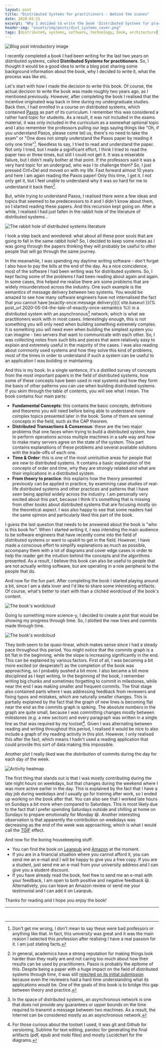 ```yaml
---
layout: post
title: "Distributed Systems for practitioners - Behind the scenes"
date: 2020-03-21
excerpt: "Why I decided to write the book 'Distributed Systems for practitioners' and more"
header-img: "assets/img/posts/dist_systems_cover.png"
tags: [distributed, systems, software, technology, book, architecture]
---
```


![Blog post introductory image](../assets/img/posts/dist_systems_cover.png)

I recently completed a book I had been writing for the last two years on distributed systems, called **Distributed Systems for practitioners**. So, I thought it would be a good idea to write a blog post sharing some background information about the book, why I decided to write it, what the process was like etc. 

Let's start with how I made the decision to write this book. Of course, the actual decision to write the book was made roughly two years ago, as I mentioned previously. However, after completing the book I realised that the incentive originated way back in time during my undergraduate studies. Back then, I had enrolled in a course on distributed systems, which contained [Paxos](https://en.wikipedia.org/wiki/Paxos_(computer_science)) as part of its curriculum. I remember this was considered a rather hard topic for students. As a result, it was not included in the exams material, it was only included in the curriculum as a somewhat optional topic and I also remember the professors pulling our legs saying things like "Oh, if you understand Paxos, please come tell us, there's no need to take the exam" or "One does not simply understand the Paxos paper by reading it only one time"[^ntua_caveat]. Needless to say, I tried to read and understand the paper. Not only I tried, but I made a significant effort, I think I tried to read the paper two or three times, but still I could not get it. It was a miserable failure, but I didn't really bother at that point. If the professors said it was a very hard topic for an undergrad, who was I to challenge them? So, I just pressed Crtl+Del and moved on with my life. Fast forward almost 10 years and here I am again reading the Paxos paper! Only this time, I get it. I not only get it, but I feel unable to understand why it was so hard for me to understand it back then[^paxos_story].

But, while trying to understand Paxos, I realised there were a few ideas and topics that seemed to be predecessors to it and I didn't know about them, so I started reading these papers. And this recursion kept going on. After a while, I realised I had just fallen in the rabbit hole of the literature of distributed systems...

![The rabbit hole of distributed systems literature](../assets/img/posts/rabbit_hole.png)

I took a step back and wondered: what about all these poor souls that are going to fall in the same rabbit hole? So, I decided to keep some notes as I was going through the papers thinking they will probably be useful to other people that will go through the same journey. 

In the meanwhile, I was spending my daytime writing software - don't forget I also have to pay the bills at the end of the day. As a nice coincidence, most of the software I had been writing was for distributed systems. So, I kept facing some of the problems I had been reading about again and again. In some cases, this helped me realise there are some problems that are widely misunderstood across the industry. One such example is the semantics of message delivery between two systems. You would be amazed to see how many software engineers have not internalised the fact that you cannot have [exactly-once message delivery]({{ site.baseurl }}{% post_url 2020-05-04-the-tale-of-exactly-once-semantics %}) in a distributed system with an asynchronous[^asynchronous_network] network, which is what we practitioners work with in most cases. Interestingly enough, this is not something you will only need when building something extremely complex. It is something you will need even when building the simplest system you can imagine - two servers that want to communicate with each other. So, I was collecting notes from such bits and pieces that were relatively easy to explain and extremely useful in the majority of the cases. I was also reading about commonly used systems and how they solve this kind of problems, most of the times in order to understand if such a system can be useful to an application I was building or maintaining.

And this is my book. In a single sentence, it's a distilled survey of concepts from the most important papers in the field of distributed systems, how some of these concepts have been used in real systems and how they form the basis of other patterns you can use when building distributed systems. If you skim through the table of contents, you will see what I mean. The book contains four main parts:

* **Fundamental Concepts**: this contains the basic concepts, definitions and theorems you will need before being able to understand more complex topics presented later in the book. Some of them are seminal concepts in the field, such as the CAP theorem.
* **Distributed Transactions & Consensus**: these are the two major problems that one faces when trying to build a distributed system, how to perform operations across multiple machines in a safe way and how to make many servers agree on the state of the system. This part contains explanations of these problems and several available solutions with the trade-offs of each one.
* **Time & Order**: this is one of the most unintuitive areas for people that are new to distributed systems. It contains a basic explanation of the concepts of order and time, why they are strongly related and what are their implications in a distributed system.
* **From theory to practice**: this explains how the theory presented previously can be applied in practice, by examining case studies of real-life distributed systems and other practices and patterns that I have seen being applied widely across the industry. I am personally very excited about this part, because I think it's something that is missing from other books about distributed systems that are focusing mostly on the theoretical aspect. I was also happy to see that some readers had the same opinion and particularly liked this part of the book.

I guess the last question that needs to be answered about the book is "who is this book for". When I started writing it, I was intending the main audience to be software engineers that have recently come into the field of distributed systems or want to upskill to get in the field. However, I have made a conscious effort to simplify explanations as much as possible, accompany them with a lot of diagrams and cover edge cases in order to help the reader get the intuition behind the concepts and the algorithms presented. As a result, I believe this book can also be useful to people that are not actually writing software, but are operating in a role peripheral to the people that do.

And now for the fun part. After completing the book I started playing around a bit, since I am a data lover and I'd like to share some interesting artifacts. Of course, what's better to start with than a clichéd wordcloud of the book's content.

![The book's wordcloud](../assets/img/posts/wordcloud.png)

Going to something more science-y, I decided to create a plot that would be showing my progress through time. So, I plotted the new lines and commits made through time.

![The book's wordcloud](../assets/img/posts/commits_by_author.png)

They both seem to be quasi-linear, which makes sense since I had a steady pace throughout this period. You might notice that the commits graph is a bit flat in the beginning, while the slope is increasing significantly in the end. This can be explained by various factors. First of all, I was becoming a bit more excited (or desperate?) as the completion of the book was approaching, so I probably pushed a bit more. I also became a bit more disciplined as I kept writing. In the beginning of the book, I remember writing big chunks and sometimes forgetting to commit in milestones, while near the end I was making smaller and frequent commits. The final stage also contained parts where I was addressing feedback from reviewers and fixing typos and mistakes, which are naturally smaller changes. This is partially explained by the fact that the graph of new lines is becoming flat near the end as the commits graph is spiking. The absolute numbers in the graph are quite small, because I was committing changes mostly between milestones (e.g. a new section) and every paragraph was written in a single line as that was required by my toolset[^toolset]. Given I was alternating between reading and writing throughout this period, I realised it would be nice to also include a graph of my reading activity in this plot. However, I only realised this after the fact, which means I hadn't used a reading application that could provide this sort of data making this impossible.

Another plot I really liked was the distribution of commits during the day for each day of the week.

![Activity heatmap](../assets/img/posts/heatmap.png)

The first thing that stands out is that I was mostly contributing during the late night hours on weekdays, but that changes during the weekend where I was more active earlier in the day. This is explained by the fact that I have a day job during weekdays and I usually go for training after work, so I ended up working on the book after that. You can also see that I worked late hours on Sundays a bit more when compared to Saturdays. This is most likely due to the fact that I prefer spending Saturdays outside and chilling at home on Sundays to prepare emotionally for Monday :laughing:. Another interesting observation is that apparently the contribution on weekdays was decreasing as the end of the week was approaching, which is what I would call the [TGIF](https://en.wikipedia.org/wiki/Thank_God_It%27s_Friday) effect.

And now for the boring housekeeping stuff:

* You can find the book on [Leanpub](https://leanpub.com/distributed-systems-for-practitioners) and [Amazon](https://www.amazon.co.uk/Distributed-Systems-practitioners-Dimos-Raptis-ebook/dp/B086551JHY) at the moment.
* If you are in a financial situation where you cannot afford it, you can send me an e-mail and I will be happy to give you a free copy. If you are a student, just send me an e-mail from your university address and I can give you a student discount.
* If you have already read the book, feel free to send me an e-mail with your feedback, I am open to both positive and negative feedback :smiley:. Alternatively, you can leave an Amazon review or send me your testimonial and I can add it on Leanpub.

Thanks for reading and I hope you enjoy the book!

-----------------------------------------

<br/>

[^paxos_story]: In general, academics have a strong reputation for making things look harder than they really are and not caring too much about how their results can be used by practitioners. Paxos is probably the epitome of this. Despite being a paper with a huge impact on the field of distributed systems through time, it was still [rejected on its initial submission](http://lamport.azurewebsites.net/pubs/pubs.html#lamport-paxos) because even the reviewers had a hard time understanding what its applications would be. One of the goals of this book is to bridge this gap between theory and practice.
[^asynchronous_network]: In the space of distributed systems, an asynchronous network is one that does not provide any guarantees or upper bounds on the time required to transmit a message between two machines. As a result, the Internet can be considered mostly as an asynchronous network. 
[^ntua_caveat]: Don't get me wrong, I don't mean to say these were bad professors or anything like that. In fact, this university was great and it was the main reason I selected this profession after realising I have a real passion for it. I am just stating facts.
[^toolset]: For those curious about the toolset I used, it was git and Github for versioning, Sublime for text editing, pandoc for generating the final artifacts (pdf, epub and mobi files) and mostly Lucidchart for the diagrams.
